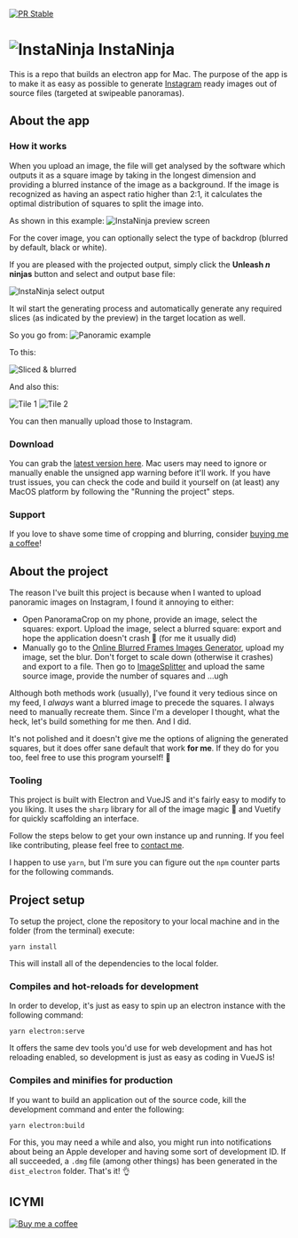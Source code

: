 [![PR Stable](https://github.com/joranquinten/instaninja/actions/workflows/on-push.yml/badge.svg)](https://github.com/joranquinten/instaninja/actions/workflows/on-push.yml)

# ![InstaNinja](https://raw.githubusercontent.com/joranquinten/instaninja/main/src/assets/icons/png/32x32.png) Insta**Ninja**

This is a repo that builds an electron app for Mac. The purpose of the app is to make it as easy as possible to generate [Instagram](https://instagram.com) ready images out of source files (targeted at swipeable panoramas).

## About the app
### How it works

When you upload an image, the file will get analysed by the software which outputs it as a square image by taking in the longest dimension and providing a blurred instance of the image as a background. If the image is recognized as having an aspect ratio higher than 2:1, it calculates the optimal distribution of squares to split the image into.

As shown in this example:
![InstaNinja preview screen](https://raw.githubusercontent.com/joranquinten/instaninja/main/docs/assets/screenshot-01.png)

For the cover image, you can optionally select the type of backdrop (blurred by default, black or white).

If you are pleased with the projected output, simply click the **Unleash _n_ ninjas** button and select and output base file:

![InstaNinja select output](https://raw.githubusercontent.com/joranquinten/instaninja/main/docs/assets/screenshot-02.png)

It wil start the generating process and automatically generate any required slices (as indicated by the preview) in the target location as well.

So you go from:
![Panoramic example](https://raw.githubusercontent.com/joranquinten/instaninja/main/docs/assets/example-panorama.jpeg)

To this:

![Sliced & blurred](https://raw.githubusercontent.com/joranquinten/instaninja/main/docs/assets/insta-ninja-sliced-blurred.jpg)

And also this:

![Tile 1](https://raw.githubusercontent.com/joranquinten/instaninja/main/docs/assets/insta-ninja-sliced-tile1.jpg) ![Tile 2](https://raw.githubusercontent.com/joranquinten/instaninja/main/docs/assets/insta-ninja-sliced-tile2.jpg)


You can then manually upload those to Instagram.

### Download

You can grab the [latest version here](https://github.com/joranquinten/instaninja/releases/latest). Mac users may need to ignore or manually enable the unsigned app warning before it'll work. If you have trust issues, you can check the code and build it yourself on (at least) any MacOS platform by following the "Running the project" steps.

### Support
If you love to shave some time of cropping and blurring, consider [buying me a coffee](https://www.buymeacoffee.com/joranquinten)!

## About the project

The reason I've built this project is because when I wanted to upload panoramic images on Instagram, I found it annoying to either:

- Open PanoramaCrop on my phone, provide an image, select the squares: export. Upload the image, select a blurred square: export and hope the application doesn't crash 🤞 (for me it usually did)
- Manually go to the [Online Blurred Frames Images Generator](https://pinetools.com/blurred-frame-images-generator), upload my image, set the blur. Don't forget to scale down (otherwise it crashes) and export to a file. Then go to [ImageSplitter](https://postcron.com/image-splitter/en/) and upload the same source image, provide the number of squares and ...ugh

Although both methods work (usually), I've found it very tedious since on my feed, I *always* want a blurred image to precede the squares. I always need to manually recreate them. Since I'm a developer I thought, what the heck, let's build something for me then. And I did.

It's not polished and it doesn't give me the options of aligning the generated squares, but it does offer sane default that work **for me**. If they do for you too, feel free to use this program yourself! 🖖

### Tooling

This project is built with Electron and VueJS and it's fairly easy to modify to you liking. It uses the `sharp` library for all of the image magic 🎩 and Vuetify for quickly scaffolding an interface.

Follow the steps below to get your own instance up and running. If you feel like contributing, please feel free to [contact me](mailto:joran@joranquinten.nl).

I happen to use `yarn`, but I'm sure you can figure out the `npm` counter parts for the following commands.
## Project setup

To setup the project, clone the repository to your local machine and in the folder (from the terminal) execute:

```
yarn install
```

This will install all of the dependencies to the local folder.

### Compiles and hot-reloads for development

In order to develop, it's just as easy to spin up an electron instance with the following command:

```
yarn electron:serve
```

It offers the same dev tools you'd use for web development and has hot reloading enabled, so development is just as easy as coding in VueJS is!

### Compiles and minifies for production

If you want to build an application out of the source code, kill the development command and enter the following:

```
yarn electron:build
```

For this, you may need a while and also, you might run into notifications about being an Apple developer and having some sort of development ID. If all succeeded, a `.dmg` file (among other things) has been generated in the `dist_electron` folder. That's it! 👌

## ICYMI

[![Buy me a coffee](https://cdn.buymeacoffee.com/buttons/default-orange.png)](https://www.buymeacoffee.com/joranquinten)
